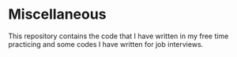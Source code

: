 # Miscellaneous
This repository contains the code that I have written in my free time practicing and some codes I have written for job interviews.

